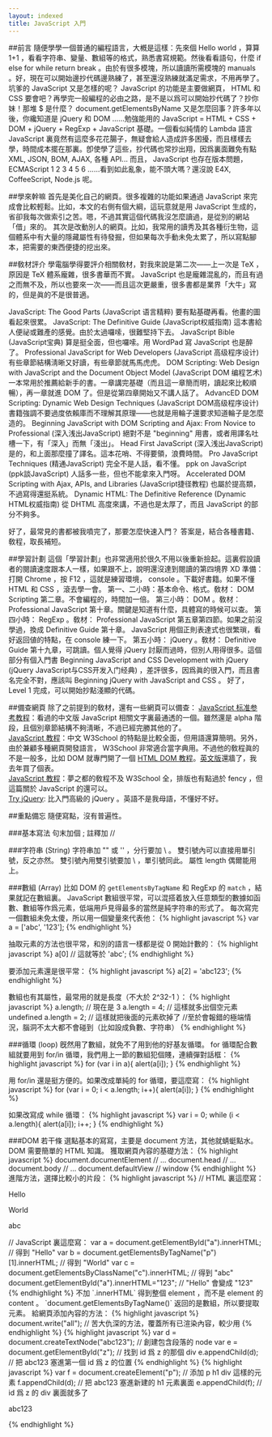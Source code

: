 ```yaml
---
layout: indexed
title: JavaScript 入門
---
```

##前言
隨便學學一個普通的編程語言，大槪是這樣：先來個 Hello world ，算算 1+1 ，看看字符串、變量、數組等的格式，熟悉書寫規範。然後看看語句，什麼 if else for while return break 。由於有很多模塊，所以讀讀所需模塊的 manuals 。好，現在可以開始邊抄代碼邊熟練了，甚至還沒熟練就滿足需求，不用再學了。
坑爹的 JavaScript 又是怎樣的呢？ JavaScript 的功能是主要做網頁， HTML 和 CSS 要會吧？再學完一般編程的必由之路，是不是以爲可以開始抄代碼了？抄你妹！那堆 $ 是什麼？ document.getElementsByName 又是怎麼回事？許多年以後，你纔知道是 jQuery 和 DOM ……勉強能用的 JavaScript = HTML + CSS + DOM + jQuery + RegExp + JavaScript 基礎。一個看似純情的 Lambda 語言 JavaScript 裏竟然有這麼多花花腸子，無疑會給人造成許多困擾，而且樣樣去學，時間成本擺在那裏。卽使學了這些，抄代碼也常抄出翔，因爲裏面難免有點 XML, JSON, BOM, AJAX, 各種 API... 而且， JavaScript 也存在版本問題， ECMAScript 1 2 3 4 5 6 ……看到如此亂象，能不頭大嗎？還沒說 E4X, CoffeeScript, Node.js 呢。

##學來幹嘛
首先是美化自己的網頁。很多複雜的功能如果通過 JavaScript 來完成會比較輕鬆。比如，本文的右側有個大綱，這玩意就是用 JavaScript 生成的，省卻我每次做索引之苦。嗯，不過其實這個代碼我沒怎麼讀過，是從別的網站「借」來的。
其次是改動別人的網頁。比如，我常用的讀秀及其各種衍生物，這個體系中有大量的隱藏屬性有待發掘，但如果每次手動未免太累了，所以寫點腳本，把需要的東西便捷的挖出來。

##敎材評介
學電腦學得要評介相關敎材，對我來說是第二次——上一次是 TeX ，原因是 TeX 體系龐雜，很多書華而不實。 JavaScript 也是龐雜混亂的，而且有過之而無不及，所以也要來一次——而且這次更嚴重，很多書都是業界「大牛」寫的，但是眞的不是很普適。

JavaScript: The Good Parts (JavaScript 语言精粹) 要有點基礎再看。他畫的圖看起來很累。
JavaScript: The Definitive Guide (JavaScript权威指南) 這本書給人便祕或難產的感覺。由於太過囉嗦，很難堅持下去。
JavaScript Bible (JavaScript宝典) 算是挺全面，但也囉嗦。用 WordPad 寫 JavaScript 也是醉了。
Professional JavaScript for Web Developers (JavaScript 高级程序设计) 有些章節結構淸晰又好讀，有些章節就馬馬虎虎。
DOM Scripting: Web Design with JavaScript and the Document Object Model (JavaScript DOM 编程艺术) 一本常用於推薦給新手的書。一章講完基礎（而且這一章簡而明，讀起來比較順暢），再一章就進 DOM 了。但是從第四章開始又不講人話了。
AdvancED DOM Scripting: Dynamic Web Design Techniques (JavaScript DOM高级程序设计) 書籍強調不要過度依賴庫而不理解其原理——也就是用輪子還要求知道輪子是怎麼造的。
Beginning JavaScript with DOM Scripting and Ajax: From Novice to Professional (深入浅出JavaScript) 絕對不是 "beginning" 用書，或者用譯名吐槽一下，有「深入」而無「淺出」。
Head First JavaScript (深入浅出JavaScript) 是的，和上面那麼撞了譯名。這本花哨、不得要領，浪費時間。
Pro JavaScript Techniques (精通JavaScript) 完全不是人話，看不懂。
ppk on JavaScript (ppk談JavaScript) 人話多一些，但也不能拿來入門呀。
Accelerated DOM Scripting with Ajax, APIs, and Libraries (JavaScript捷径教程) 也屬於提高類，不過寫得還挺系統。
Dynamic HTML: The Definitive Reference (Dynamic HTML权威指南) 從 DHTML 高度來講，不過也是太厚了，而且 JavaScript 的部分不夠多。

好了，最常見的書都被我噴完了，那要怎麼快速入門？
答案是，結合各種書籍、敎程，取長補短。

##學習計劃
這個「學習計劃」也非常適用於很久不用以後重新撿起。這裏假設讀者的閱讀速度跟本人一樣，如果跟不上，說明還沒達到閱讀的第四境界 XD
準備：打開 Chrome ，按 F12 ，這就是練習環境， console 。下載好書籍。如果不懂 HTML 和 CSS ，滾去學一會。
第一、二小時：基本命令、格式。敎材： DOM Scripting 第二章。不會編程的，時間加一倍。
第三小時： DOM 。敎材： Professional JavaScript 第十章。關鍵是知道有什麼，具體寫的時候可以查。
第四小時： RegExp 。敎材： Professional JavaScript 第五章第四節。如果之前沒學過，換成 Definitive Guide 第十章。 JavaScript 用個正則表達式也很繁瑣，看好返回値的特點，在 console 練一下。
第五小時： jQuery 。敎材： Definitive Guide 第十九章，可跳讀。個人覺得 jQuery 討厭而過時，但別人用得很多。這個部分有個入門書 Beginning JavaScript and CSS Development with jQuery (jQuery JavaScript与CSS开发入门经典) ，差評很多，因爲眞的很入門，而且書名完全不對，應該叫 Beginning jQuery with JavaScript and CSS 。
好了，Level 1 完成，可以開始抄點淺顯的代碼。

##備查網頁
除了之前提到的敎材，還有一些網頁可以備查：
<a href="http://javascript.ruanyifeng.com/" rel="external">JavaScript 标准参考教程</a>：看過的中文版 JavaScript 相關文字裏最通透的一個。雖然還是 alpha 階段，且個別章節結構不夠淸晰，不過已經完勝其他的了。<br />
<a href="http://www.w3school.com.cn/js/" rel="external">JavaScript 教程</a>：中文 W3School 的特點是比較全面，但用語還算簡明。另外，由於兼顧多種網頁開發語言， W3School 非常適合當字典用。不過他的敎程眞的不是一般多，比如 DOM 就專門開了一個 <a href="http://www.w3school.com.cn/htmldom/index.asp" rel="external">HTML DOM 教程</a>。<a href="http://www.w3schools.com/js/default.asp" rel="external">英文版</a>還牆了，我去年買了個表。<br />
<a href="http://www.dreamdu.com/javascript/" rel="external">JavaScript 教程</a>：夢之都的敎程不及 W3School 全，排版也有點過於 fency ，但這篇關於 JavaScript 的還可以。<br />
<a href="http://try.jquery.com/" rel="external">Try jQuery</a>: 比入門高級的 jQuery 。英語不是我母語，不懂好不好。<br />


##重點備忘
隨便寫點，沒有普遍性。

###基本寫法
句末加個 ;
註釋加 //

###字符串 (String)
字符串加 "" 或 '' ，分行要加 \\ 。
雙引號內可以直接用單引號，反之亦然。
雙引號內用雙引號要加 \\ ，單引號同此。
屬性 length 偶爾能用上。

###數組 (Array)
比如 DOM 的 `getElementsByTagName` 和 RegExp 的 `match` ，結果就記在數組裏。
JavaScript 數組很平常，可以混搭着放入任意類型的數據如函數、數組等作爲元素，低端用戶見得最多的當然是純字符串的形式了。
每次寫完一個數組未免太傻，所以用一個變量來代表他：
{% highlight javascript %}
var a = ['abc', '123'];
{% endhighlight %}

抽取元素的方法也很平常，和別的語言一樣都是從 0 開始計數的：
{% highlight javascript %}
a[0] // 這就等於 'abc';
{% endhighlight %}

要添加元素還是很平常：
{% highlight javascript %}
a[2] = 'abc123';
{% endhighlight %}

數組也有其屬性，最常用的就是長度（不大於 2^32-1 ）：
{% highlight javascript %}
a.length; // 現在是 3
a.length = 4; // 這樣就多出個空元素 undefined
a.length = 2; // 這樣就把後面的元素砍掉了
//至於會報錯的極端情況，腦洞不太大都不會碰到（比如設成負數、字符串）
{% endhighlight %}

###循環 (loop)
旣然用了數組，就免不了用到他的好基友循環。
for 循環配合數組就要用到 for/in 循環，我們用上一節的數組犯個賤，連續彈對話框：
{% highlight javascript %}
for (var i in a){
    alert(a[i]);
}
{% endhighlight %}

用 for/in 還是挺方便的。如果改成單純的 for 循環，要這麼寫：
{% highlight javascript %}
for (var i = 0; i < a.length; i++){
    alert(a[i]);
}
{% endhighlight %}

如果改寫成 while 循環：
{% highlight javascript %}
var i = 0;
while (i < a.length){
    alert(a[i]);
    i++;
}
{% endhighlight %}

###DOM 若干條
選點基本的寫寫，主要是 document 方法，其他就蜻蜓點水。
DOM 需要簡單的 HTML 知識。
獲取網頁內容的基礎方法：
{% highlight javascript %}
document.documentElement // <html>...</html>
document.head // <head>...</head>
document.body // <body>...</body>
document.defaultView // window
{% endhighlight %}
進階方法，選擇比較小的片段：
{% highlight javascript %}
// HTML 裏這麼寫：
<div id="z">
<p id="a">Hello</p>
<p id="a">World</p>
<p class="c">abc</p>
</div>
// JavaScript 裏這麼寫：
var a = document.getElementById("a").innerHTML; // 得到 "Hello"
var b = document.getElementsByTagName("p")[1].innerHTML; // 得到 "World"
var c = document.getElementsByClassName("c").innerHTML; // 得到 "abc"
document.getElementById("a").innerHTML="123"; // "Hello" 會變成 "123"
{% endhighlight %}
不加 `.innerHTML` 得到整個 element ，而不是 element 的 content 。
`document.getElementsByTagName()` 返回的是數組，所以要提取元素。
給網頁添加內容的方法：
{% highlight javascript %}
document.write("all"); // 苦大仇深的方法，覆蓋所有已渲染內容，較少用
{% endhighlight %}
{% highlight javascript %}
var d = document.createTextNode("abc123"); // 創建包含段落的 node
var e = document.getElementById("z"); // 找到 id 爲 z 的那個 div
e.appendChild(d); // 把 abc123 塞進第一個 id 爲 z 的位置
{% endhighlight %}
{% highlight javascript %}
var f = document.createElement("p"); // 添加 p h1 div 這樣的元素
f.appendChild(d); // 把 abc123 塞進新建的 h1 元素裏面
e.appendChild(f); // id 爲 z 的 div 裏面就多了 <p>abc123</p>
{% endhighlight %}